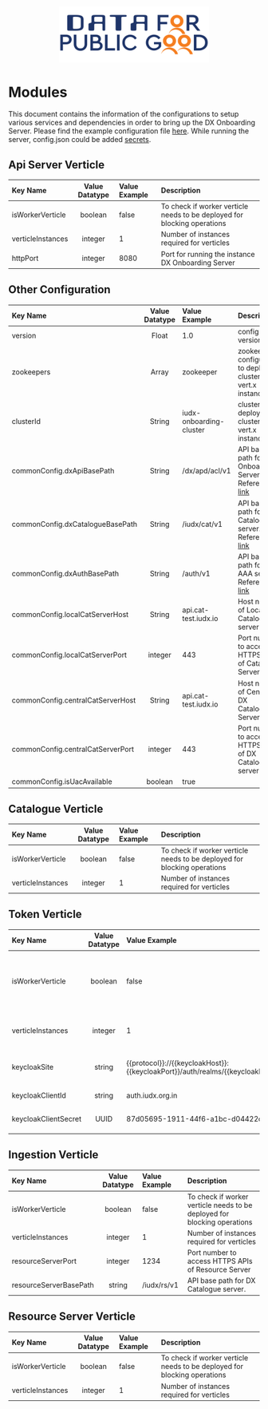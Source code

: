 <p align="center">
<img src="./cdpg.png" width="300">
</p>

# Modules
This document contains the information of the configurations to setup various services and 
dependencies in order to bring up the DX Onboarding Server.
Please find the example configuration file [here](https://github.com/datakaveri/iudx-onboarding-server/blob/main/example-config/config-dev.json). While running 
the server, config.json could be added [secrets](https://github.com/datakaveri/iudx-onboarding-server/tree/main/secrets/all-verticles-configs).


## Api Server Verticle

| Key Name          | Value Datatype | Value Example | Description                                                              |
|:------------------|:--------------:|:--------------|:-------------------------------------------------------------------------|
| isWorkerVerticle  |    boolean     | false         | To check if worker verticle needs to be deployed for blocking operations |
| verticleInstances |    integer     | 1             | Number of instances required for verticles                               |
| httpPort          |    integer     | 8080          | Port for running the instance DX Onboarding Server                       |

## Other Configuration

| Key Name                                    | Value Datatype | Value Example             | Description                                                                                                                   |
|:--------------------------------------------|:--------------:|:--------------------------|:------------------------------------------------------------------------------------------------------------------------------|
| version                                     |     Float      | 1.0                       | config version                                                                                                                |
| zookeepers                                  |     Array      | zookeeper                 | zookeeper configuration to deploy clustered vert.x instance                                                                   |
| clusterId                                   |     String     | iudx-onboarding-cluster   | cluster id to deploy clustered vert.x instance                                                                                |
| commonConfig.dxApiBasePath                  |     String     | /dx/apd/acl/v1            | API base path for DX Onboarding Server. Reference : [link](https://swagger.io/docs/specification/v2_0/api-host-and-base-path/) |
| commonConfig.dxCatalogueBasePath            |     String     | /iudx/cat/v1              | API base path for DX Catalogue server. Reference : [link](https://swagger.io/docs/specification/v2_0/api-host-and-base-path/)  |
| commonConfig.dxAuthBasePath                 |     String     | /auth/v1                  | API base path for DX AAA server. Reference : [link](https://swagger.io/docs/specification/v2_0/api-host-and-base-path/)        |
| commonConfig.localCatServerHost             |     String     | api.cat-test.iudx.io      | Host name of Local DX Catalogue server                                                                                        |
| commonConfig.localCatServerPort             |    integer     | 443                       | Port number to access HTTPS APIs of Catalogue Server                                                                          |
| commonConfig.centralCatServerHost           |     String     | api.cat-test.iudx.io      | Host name of Central DX Catalogue Server                                                                                      |
| commonConfig.centralCatServerPort           |    integer     | 443                       | Port number to access HTTPS APIs of DX Catalogue server                                                                       |
| commonConfig.isUacAvailable                 |    boolean     | true                      |                                                                                                                               |

## Catalogue Verticle

| Key Name          | Value Datatype | Value Example | Description                                                              |
|:------------------|:--------------:|:--------------|:-------------------------------------------------------------------------|
| isWorkerVerticle  |    boolean     | false         | To check if worker verticle needs to be deployed for blocking operations |
| verticleInstances |    integer     | 1             | Number of instances required for verticles                               |

## Token Verticle

| Key Name              | Value Datatype | Value Example                                                                  | Description                                                              |
|:----------------------|:--------------:|:-------------------------------------------------------------------------------|:-------------------------------------------------------------------------|
| isWorkerVerticle      |    boolean     | false                                                                          | To check if worker verticle needs to be deployed for blocking operations |
| verticleInstances     |    integer     | 1                                                                              | Number of instances required for verticles                               |
| keycloakSite          |     string     | {{protocol}}://{{keycloakHost}}:{{keycloakPort}}/auth/realms/{{keycloakRealm}} | The url to the keycloak site                                             |
| keycloakClientId      |     string     | auth.iudx.org.in                                                               | trustee client ID                                                        |                                                    
| keycloakClientSecret  |      UUID      | 87d05695-1911-44f6-a1bc-d04422df6209                                           | trustee client secret                                                    |

## Ingestion Verticle

| Key Name                | Value Datatype | Value Example | Description                                                              |
|:------------------------|:--------------:|:--------------|:-------------------------------------------------------------------------|
| isWorkerVerticle        |    boolean     | false         | To check if worker verticle needs to be deployed for blocking operations |
| verticleInstances       |    integer     | 1             | Number of instances required for verticles                               |
| resourceServerPort      |    integer     | 1234          | Port number to access HTTPS APIs of Resource Server                      |
| resourceServerBasePath  |     string     | /iudx/rs/v1   | API base path for DX Catalogue server.                                   |

## Resource Server Verticle

| Key Name          | Value Datatype | Value Example | Description                                                              |
|:------------------|:--------------:|:--------------|:-------------------------------------------------------------------------|
| isWorkerVerticle  |    boolean     | false         | To check if worker verticle needs to be deployed for blocking operations |
| verticleInstances |    integer     | 1             | Number of instances required for verticles                               |

